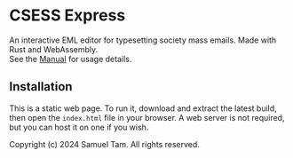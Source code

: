 # CSESS Express

An interactive EML editor for typesetting society mass emails. Made with Rust and WebAssembly.  
See the [Manual](./pkg/01-manual.txt) for usage details.

## Installation
This is a static web page. To run it, download and extract the latest build, then open the `index.html` file in your browser. A web server is not required, but you can host it on one if you wish.

Copyright (c) 2024 Samuel Tam. All rights reserved.
